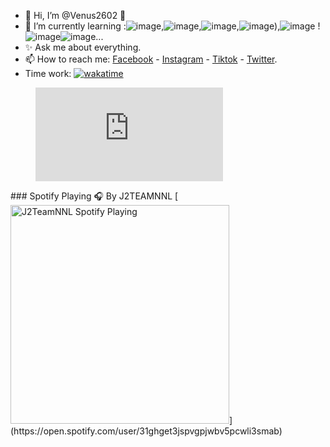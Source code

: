 - 👋 Hi, I’m @Venus2602 👀
- 🌱 I’m currently learning :![image](https://user-images.githubusercontent.com/91515103/194340305-a3a076cf-7a16-4582-98d0-c17fff0d715d.png),![image](https://user-images.githubusercontent.com/91515103/194340217-069785e6-c160-4ac2-81a4-55ac34728e35.png),![image](https://user-images.githubusercontent.com/91515103/194340107-70c03a63-f26e-4609-8e27-c066aba5c5ac.png),![image](https://user-images.githubusercontent.com/91515103/194339988-e996cea9-9e87-47a1-a753-02d0d3f1df25.png)),![image](https://user-images.githubusercontent.com/91515103/194339814-9d9244b5-61b9-4c50-8a76-8fec41e4bc55.png)
!![image](https://user-images.githubusercontent.com/91515103/194339500-b97403e5-c730-4841-85b4-f82e9c357aa6.png)![image](https://user-images.githubusercontent.com/91515103/195113793-0411f162-ca1c-4383-bcc2-10e8a876e26a.png)...
- ✨ Ask me about everything.
- 📫 How to reach me: [Facebook](https://www.facebook.com/VenusPDD/) - [Instagram](https://www.instagram.com/VenusPDD/) - [Tiktok](https://www.tiktok.com/@vie_venus) - [Twitter](https://twitter.com/VenusPDD).
- Time work:
<a href="https://wakatime.com/badge/github/Venus2602/Venus2602"><img src="https://wakatime.com/badge/github/Venus2602/Venus2602.svg" alt="wakatime"></a>
<figure><embed src="https://wakatime.com/share/@VenusPDD/dec0ff3e-0ac2-4c97-88cc-cffe63cee902.svg"></embed></figure>
<!---
Venus2602/Venus2602 is a ✨ special ✨ repository because its `README.md` (this file) appears on your GitHub profile.
You can click the Preview link to take a look at your changes.
--->
### Spotify Playing 🎧 By J2TEAMNNL
[<img src="https://spotify-playing-git-master.j2teamnnl.vercel.app/api/spotify-playing" alt="J2TeamNNL Spotify Playing" width="350" />](https://open.spotify.com/user/31ghget3jspvgpjwbv5pcwli3smab)

